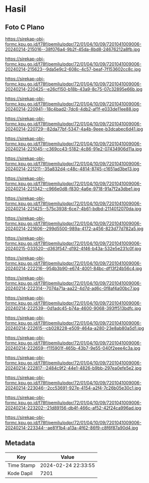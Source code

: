 # Hasil

## Foto C Plano

https://sirekap-obj-formc.kpu.go.id/f78f/pemilu/pdpr/72/01/04/10/09/7201041009006-20240214-215016--38f076a4-9b2f-45da-8bd8-24676212a8fb.jpg

https://sirekap-obj-formc.kpu.go.id/f78f/pemilu/pdpr/72/01/04/10/09/7201041009006-20240214-215623--9da5e9c2-608c-4c57-beaf-7f153602cc8c.jpg

https://sirekap-obj-formc.kpu.go.id/f78f/pemilu/pdpr/72/01/04/10/09/7201041009006-20240214-220425--e26cf150-b18b-43a9-8c75-07c32895e66b.jpg

https://sirekap-obj-formc.kpu.go.id/f78f/pemilu/pdpr/72/01/04/10/09/7201041009006-20240214-220941--18c4bad2-7dc6-4db2-af1f-e033de11ee88.jpg

https://sirekap-obj-formc.kpu.go.id/f78f/pemilu/pdpr/72/01/04/10/09/7201041009006-20240214-220729--82da77bf-5347-4a4b-9eee-b3dcabec6d41.jpg

https://sirekap-obj-formc.kpu.go.id/f78f/pemilu/pdpr/72/01/04/10/09/7201041009006-20240214-221045--c369cc43-5182-4c86-91e2-07434906d11a.jpg

https://sirekap-obj-formc.kpu.go.id/f78f/pemilu/pdpr/72/01/04/10/09/7201041009006-20240214-221211--35a832d4-c48c-4814-8745-c1651ad3be13.jpg

https://sirekap-obj-formc.kpu.go.id/f78f/pemilu/pdpr/72/01/04/10/09/7201041009006-20240214-221342--c966e0d8-f830-4a6e-9718-91a7f2a3dbe1.jpg

https://sirekap-obj-formc.kpu.go.id/f78f/pemilu/pdpr/72/01/04/10/09/7201041009006-20240214-221425--575c3938-6ce7-4b61-bdbd-2114012070da.jpg

https://sirekap-obj-formc.kpu.go.id/f78f/pemilu/pdpr/72/01/04/10/09/7201041009006-20240214-221606--299d5500-989a-4172-a456-823d77d782a5.jpg

https://sirekap-obj-formc.kpu.go.id/f78f/pemilu/pdpr/72/01/04/10/09/7201041009006-20240215-033520--d363f547-d192-4f46-b43a-532e5e231c0f.jpg

https://sirekap-obj-formc.kpu.go.id/f78f/pemilu/pdpr/72/01/04/10/09/7201041009006-20240214-222216--954b3b90-e674-4001-84bc-df13f24b56c4.jpg

https://sirekap-obj-formc.kpu.go.id/f78f/pemilu/pdpr/72/01/04/10/09/7201041009006-20240214-222314--7074a71a-aa22-4d7d-ad6c-0f8af4a00bc7.jpg

https://sirekap-obj-formc.kpu.go.id/f78f/pemilu/pdpr/72/01/04/10/09/7201041009006-20240214-222539--0d1adc45-b74a-4600-9068-393ff513bdfc.jpg

https://sirekap-obj-formc.kpu.go.id/f78f/pemilu/pdpr/72/01/04/10/09/7201041009006-20240214-222615--cb028228-e509-464a-a280-23e8ab80a5d1.jpg

https://sirekap-obj-formc.kpu.go.id/f78f/pemilu/pdpr/72/01/04/10/09/7201041009006-20240214-222659--f115901f-465b-43b7-9e55-040f2eee4c3a.jpg

https://sirekap-obj-formc.kpu.go.id/f78f/pemilu/pdpr/72/01/04/10/09/7201041009006-20240214-222817--2484c9f2-44e1-4826-b9bb-297ea0efe5e2.jpg

https://sirekap-obj-formc.kpu.go.id/f78f/pemilu/pdpr/72/01/04/10/09/7201041009006-20240214-223046--2cc53691-927e-4154-a2f4-7c26b05e30c1.jpg

https://sirekap-obj-formc.kpu.go.id/f78f/pemilu/pdpr/72/01/04/10/09/7201041009006-20240214-223202--21d89156-db4f-466c-af52-42f24ca996ad.jpg

https://sirekap-obj-formc.kpu.go.id/f78f/pemilu/pdpr/72/01/04/10/09/7201041009006-20240214-223344--ae81f1b4-a13a-4f62-86f9-c8f6f87a90d4.jpg


## Metadata

| Key        | Value               |
| ---------- | ------------------- |
| Time Stamp | 2024-02-24 22:33:55 |
| Kode Dapil | 7201                |



